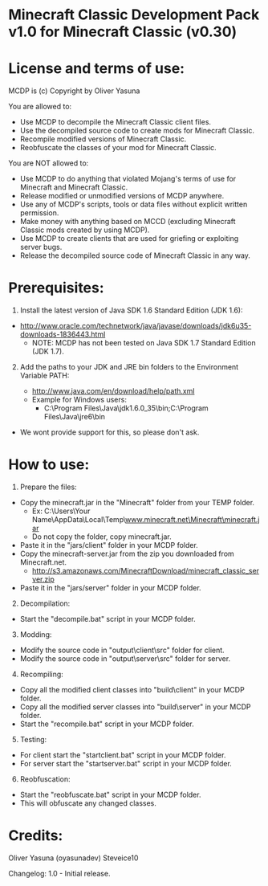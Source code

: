 Minecraft Classic Development Pack v1.0 for Minecraft Classic (v0.30)
=====================================================================

License and terms of use:
=========================
MCDP is (c) Copyright by Oliver Yasuna

You are allowed to:
- Use MCDP to decompile the Minecraft Classic client files.
- Use the decompiled source code to create mods for Minecraft Classic.
- Recompile modified versions of Minecraft Classic.
- Reobfuscate the classes of your mod for Minecraft Classic.

You are NOT allowed to:
- Use MCDP to do anything that violated Mojang's terms of use for Minecraft and Minecraft Classic.
- Release modified or unmodified versions of MCDP anywhere.
- Use any of MCDP's scripts, tools or data files without explicit written permission.
- Make money with anything based on MCCD (excluding Minecraft Classic mods created by using MCDP).
- Use MCDP to create clients that are used for griefing or exploiting server bugs.
- Release the decompiled source code of Minecraft Classic in any way.

Prerequisites:
==============
1) Install the latest version of Java SDK 1.6 Standard Edition (JDK 1.6):
- http://www.oracle.com/technetwork/java/javase/downloads/jdk6u35-downloads-1836443.html
	- NOTE: MCDP has not been tested on Java SDK 1.7 Standard Edition (JDK 1.7).
2) Add the paths to your JDK and JRE bin folders to the Environment Variable PATH:

	- http://www.java.com/en/download/help/path.xml
	- Example for Windows users:
		- C:\Program Files\Java\jdk1.6.0_35\bin;C:\Program Files\Java\jre6\bin
- We wont provide support for this, so please don't ask.

How to use:
===========
1) Prepare the files:
- Copy the minecraft.jar in the "Minecraft" folder from your TEMP folder.
	- Ex: C:\Users\Your Name\AppData\Local\Temp\www.minecraft.net\Minecraft\minecraft.jar
	- Do not copy the folder, copy minecraft.jar.
- Paste it in the "jars/client" folder in your MCDP folder.
- Copy the minecraft-server.jar from the zip you downloaded from Minecraft.net.
	- http://s3.amazonaws.com/MinecraftDownload/minecraft_classic_server.zip
- Paste it in the "jars/server" folder in your MCDP folder.

2) Decompilation:
- Start the "decompile.bat" script in your MCDP folder.

3) Modding:
- Modify the source code in "output\client\src" folder for client.
- Modify the source code in "output\server\src" folder for server.

4) Recompiling:
- Copy all the modified client classes into "build\client" in your MCDP folder.
- Copy all the modified server classes into "build\server" in your MCDP folder.
- Start the "recompile.bat" script in your MCDP folder.

5) Testing:
- For client start the "startclient.bat" script in your MCDP folder.
- For server start the "startserver.bat" script in your MCDP folder.

6) Reobfuscation:
- Start the "reobfuscate.bat" script in your MCDP folder.
- This will obfuscate any changed classes.

Credits:
========
Oliver Yasuna (oyasunadev)
Steveice10

Changelog:
1.0 - Initial release.